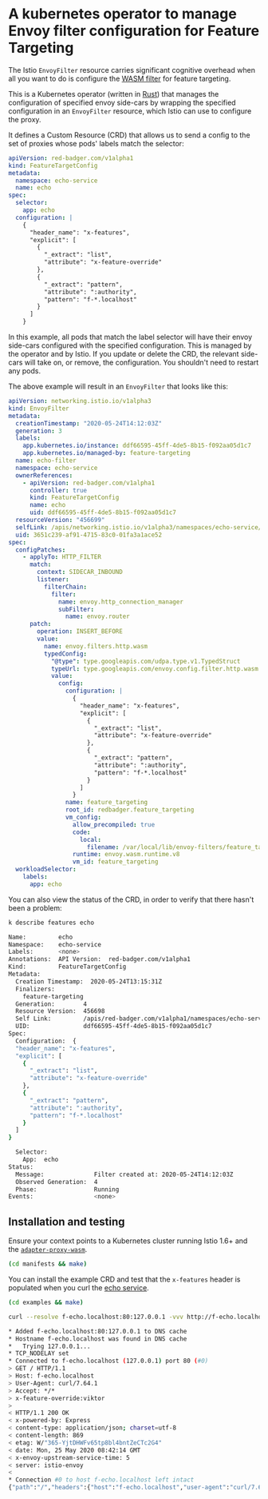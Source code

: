 # A kubernetes operator to manage Envoy filter configuration for Feature Targeting

The Istio `EnvoyFilter` resource carries significant cognitive overhead when all you want to do is configure the [WASM filter](../adapter-proxy-wasm/README.md) for feature targeting.

This is a Kubernetes operator (written in [Rust](https://www.rust-lang.org)) that manages the configuration of specified envoy side-cars by wrapping the specified configuration in an `EnvoyFilter` resource, which Istio can use to configure the proxy.

It defines a Custom Resource (CRD) that allows us to send a config to the set of proxies whose pods' labels match the selector:

```yaml
apiVersion: red-badger.com/v1alpha1
kind: FeatureTargetConfig
metadata:
  namespace: echo-service
  name: echo
spec:
  selector:
    app: echo
  configuration: |
    {
      "header_name": "x-features",
      "explicit": [
        {
          "_extract": "list",
          "attribute": "x-feature-override"
        },
        {
          "_extract": "pattern",
          "attribute": ":authority",
          "pattern": "f-*.localhost"
        }
      ]
    }
```

In this example, all pods that match the label selector will have their envoy side-cars configured with the specified configuration. This is managed by the operator and by Istio. If you update or delete the CRD, the relevant side-cars will take on, or remove, the configuration. You shouldn't need to restart any pods.

The above example will result in an `EnvoyFilter` that looks like this:

```yaml
apiVersion: networking.istio.io/v1alpha3
kind: EnvoyFilter
metadata:
  creationTimestamp: "2020-05-24T14:12:03Z"
  generation: 3
  labels:
    app.kubernetes.io/instance: ddf66595-45ff-4de5-8b15-f092aa05d1c7
    app.kubernetes.io/managed-by: feature-targeting
  name: echo-filter
  namespace: echo-service
  ownerReferences:
    - apiVersion: red-badger.com/v1alpha1
      controller: true
      kind: FeatureTargetConfig
      name: echo
      uid: ddf66595-45ff-4de5-8b15-f092aa05d1c7
  resourceVersion: "456699"
  selfLink: /apis/networking.istio.io/v1alpha3/namespaces/echo-service/envoyfilters/echo-filter
  uid: 3651c239-af91-4715-83c0-01fa3a1ace52
spec:
  configPatches:
    - applyTo: HTTP_FILTER
      match:
        context: SIDECAR_INBOUND
        listener:
          filterChain:
            filter:
              name: envoy.http_connection_manager
              subFilter:
                name: envoy.router
      patch:
        operation: INSERT_BEFORE
        value:
          name: envoy.filters.http.wasm
          typedConfig:
            "@type": type.googleapis.com/udpa.type.v1.TypedStruct
            typeUrl: type.googleapis.com/envoy.config.filter.http.wasm.v2.Wasm
            value:
              config:
                configuration: |
                  {
                    "header_name": "x-features",
                    "explicit": [
                      {
                        "_extract": "list",
                        "attribute": "x-feature-override"
                      },
                      {
                        "_extract": "pattern",
                        "attribute": ":authority",
                        "pattern": "f-*.localhost"
                      }
                    ]
                  }
                name: feature_targeting
                root_id: redbadger.feature_targeting
                vm_config:
                  allow_precompiled: true
                  code:
                    local:
                      filename: /var/local/lib/envoy-filters/feature_targeting.wasm
                  runtime: envoy.wasm.runtime.v8
                  vm_id: feature_targeting
  workloadSelector:
    labels:
      app: echo
```

You can also view the status of the CRD, in order to verify that there hasn't been a problem:

```sh
k describe features echo

Name:         echo
Namespace:    echo-service
Labels:       <none>
Annotations:  API Version:  red-badger.com/v1alpha1
Kind:         FeatureTargetConfig
Metadata:
  Creation Timestamp:  2020-05-24T13:15:31Z
  Finalizers:
    feature-targeting
  Generation:        4
  Resource Version:  456698
  Self Link:         /apis/red-badger.com/v1alpha1/namespaces/echo-service/featuretargetconfigs/echo
  UID:               ddf66595-45ff-4de5-8b15-f092aa05d1c7
Spec:
  Configuration:  {
  "header_name": "x-features",
  "explicit": [
    {
      "_extract": "list",
      "attribute": "x-feature-override"
    },
    {
      "_extract": "pattern",
      "attribute": ":authority",
      "pattern": "f-*.localhost"
    }
  ]
}

  Selector:
    App:  echo
Status:
  Message:              Filter created at: 2020-05-24T14:12:03Z
  Observed Generation:  4
  Phase:                Running
Events:                 <none>
```

## Installation and testing

Ensure your context points to a Kubernetes cluster running Istio 1.6+ and the [`adapter-proxy-wasm`](../adapter-proxy-wasm/README.md).

```sh
(cd manifests && make)
```

You can install the example CRD and test that the `x-features` header is populated when you curl the [echo service](../samples/echo-service/README.md).

```sh
(cd examples && make)

curl --resolve f-echo.localhost:80:127.0.0.1 -vvv http://f-echo.localhost -H x-feature-override:viktor

* Added f-echo.localhost:80:127.0.0.1 to DNS cache
* Hostname f-echo.localhost was found in DNS cache
*   Trying 127.0.0.1...
* TCP_NODELAY set
* Connected to f-echo.localhost (127.0.0.1) port 80 (#0)
> GET / HTTP/1.1
> Host: f-echo.localhost
> User-Agent: curl/7.64.1
> Accept: */*
> x-feature-override:viktor
>
< HTTP/1.1 200 OK
< x-powered-by: Express
< content-type: application/json; charset=utf-8
< content-length: 869
< etag: W/"365-YjtDHWFv65tp8bl4bntZeCTc2G4"
< date: Mon, 25 May 2020 08:42:14 GMT
< x-envoy-upstream-service-time: 5
< server: istio-envoy
<
* Connection #0 to host f-echo.localhost left intact
{"path":"/","headers":{"host":"f-echo.localhost","user-agent":"curl/7.64.1","accept":"*/*","x-feature-override":"viktor","x-forwarded-for":"192.168.65.3","x-forwarded-proto":"http","x-request-id":"42e52fee-c8e9-4c65-8fe5-11c9bd2bb05c","content-length":"0","x-envoy-internal":"true","x-forwarded-client-cert":"By=spiffe://cluster.local/ns/echo-service/sa/default;Hash=73ddec0d7911bd15c46bb2b7c38dbae1acefe7585de9aa2639b5ea4bccbc4a71;Subject=\"\";URI=spiffe://cluster.local/ns/istio-system/sa/istio-ingressgateway-service-account","x-features":"echo new_feature viktor","x-b3-traceid":"2c4fc919aebee1eb135e17fecd56a81c","x-b3-spanid":"064ca899e56f374d","x-b3-parentspanid":"135e17fecd56a81c","x-b3-sampled":"0"},"method":"GET","body":{},"fresh":false,"hostname":"f-echo.localhost","ip":"::ffff:127.0.0.1","ips":[],"protocol":"http","query":{},"subdomains":[],"xhr":false}* Closing connection 0
```
